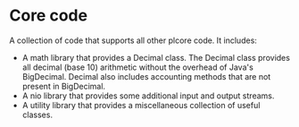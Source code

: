 # Core code

A collection of code that supports all other plcore code.  It includes:

* A math library that provides a Decimal class.  The Decimal class provides all decimal 
  (base 10) arithmetic without the overhead of Java's BigDecimal.  Decimal also includes
  accounting methods that are not present in BigDecimal.
* A nio library that provides some additional input and output streams.
* A utility library that provides a miscellaneous collection of useful classes.
  